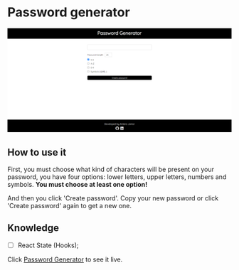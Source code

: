 # Password generator

![Password Generator](password-generator.png)

## How to use it

First, you must choose what kind of characters will be present on your password, you have four options: lower letters, upper letters, numbers and symbols.
<strong>You must choose at least one option!</strong>

And then you click 'Create password'.
Copy your new password or click 'Create password' again to get a new one.

## Knowledge

- [ ] React State (Hooks);

Click [Password Generator](https://antero-password-generator.vercel.app/) to see it live.
